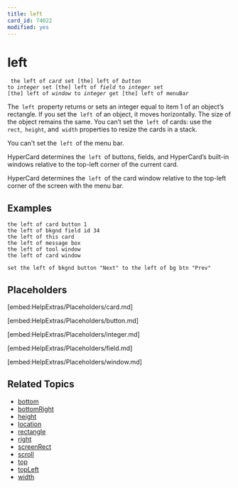 ```yaml
---
title: left
card_id: 74022
modified: yes
---
```


# left

<code><pre>
the left of <i>card</i>
set [the] left of <i>button</i> to <i>integer</i>
set [the] left of <i>field</i> to <i>integer</i>
set [the] left of <i>window</i> to <i>integer</i>
get [the] left of menuBar
</pre></code>


The<code> left </code>property returns or sets an integer equal to item 1 of an object’s rectangle. If you set the<code> left </code>of an object, it moves horizontally. The size of the object remains the same. You can’t set the<code> left </code>of cards: use the<code> rect</code>,<code> height</code>, and<code> width</code> properties to resize the cards in a stack.

You can't set the<code> left </code>of the menu bar.

HyperCard determines the<code> left </code>of buttons, fields, and HyperCard’s built-in windows relative to the top-left corner of the current card.

HyperCard determines the<code> left </code>of the card window relative to the top-left corner of the screen with the menu bar.

## Examples

```
the left of card button 1
the left of bkgnd field id 34
the left of this card
the left of message box
the left of tool window
the left of card window

set the left of bkgnd button "Next" to the left of bg btn "Prev"
```

## Placeholders

[embed:HelpExtras/Placeholders/card.md]

[embed:HelpExtras/Placeholders/button.md]

[embed:HelpExtras/Placeholders/integer.md]

[embed:HelpExtras/Placeholders/field.md]

[embed:HelpExtras/Placeholders/window.md]

## Related Topics

* [bottom](/HyperTalkReference/properties/bottom)
* [bottomRight](/HyperTalkReference/properties/bottomRight)
* [height](/HyperTalkReference/properties/height)
* [location](/HyperTalkReference/properties/location)
* [rectangle](/HyperTalkReference/properties/rectangle)
* [right](/HyperTalkReference/properties/right)
* [screenRect](/HyperTalkReference/functions/screenRect)
* [scroll](/HyperTalkReference/properties/scroll)
* [top](/HyperTalkReference/properties/top)
* [topLeft](/HyperTalkReference/properties/topLeft)
* [width](/HyperTalkReference/properties/width)
